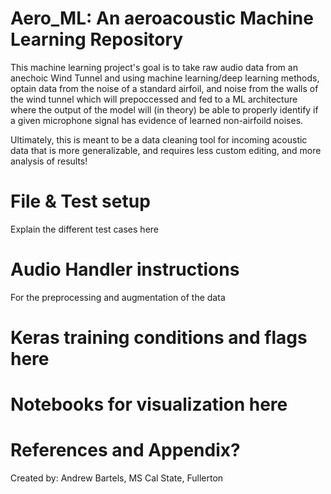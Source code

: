 # Aero_ML: An aeroacoustic Machine Learning Repository
This machine learning project's goal is to take raw audio data from an anechoic 
Wind Tunnel and using machine learning/deep learning methods, optain data from the noise 
of a standard airfoil, and noise from the walls of the wind tunnel which will
prepoccessed and fed to a ML architecture where the output of the model will
(in theory) be able to properly identify if a given microphone signal has evidence
of learned non-airfoild noises. 

Ultimately, this is meant to be a data cleaning tool for incoming acoustic data
that is more generalizable, and requires less custom editing, and more analysis 
of results!

# File & Test setup
Explain the different test cases here

# Audio Handler instructions
For the preprocessing and augmentation of the data

# Keras training conditions and flags here

# Notebooks for visualization here

# References and Appendix?





Created by: Andrew Bartels, MS Cal State, Fullerton





















